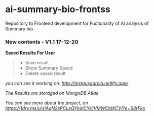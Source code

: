# ai-summary-bio-frontss
Repository to Frontend development for Fuctionality of AI analysis of Summary bio. 

### New contents - V1.1 17-12-20
**Saved Results For User**

> - Save result 
> - Show Summary Saved
> - Delete saved result

_you can see it working on: http://testgusgarcia.netlify.app/_

_The Results are storaged on MongoDB Atlas_

_You can see more about the project, on https://1drv.ms/u/s!AqN2sPCuxQYkaICYe1VMWCbWCVI?e=S8rFkx_


